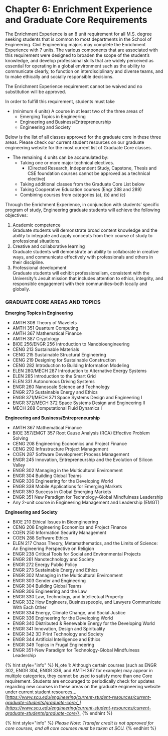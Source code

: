 # Chapter 6: Enrichment Experience and Graduate Core Requirements

The Enrichment Experience is an 8 unit requirement for all M.S. degree seeking students that is common to most departments in the School of Engineering. Civil Engineering majors may complete the Enrichment Experience with 7 units. The various components that are associated with this requirement were designed to broaden the scope of the student’s knowledge, and develop professional skills that are widely perceived as essential for operating in a global environment such as the ability to communicate clearly, to function on interdisciplinary and diverse teams, and to make ethically and socially responsible decisions.

The Enrichment Experience requirement cannot be waived and no substitution will be approved.

In order to fulfill this requirement, students must take

* (minimum 4 units) A course in at least two of the three areas of
  * Emerging Topics in Engineering
  * Engineering and Business/Entrepreneurship&#x20;
  * Engineering and Society

Below is the list of all classes approved for the graduate core in these three areas. Please check our current student resources on our graduate engineering website for the most current list of Graduate Core classes.

* The remaining 4 units can be accumulated by:&#x20;
  * Taking one or more major technical electives.&#x20;
    * (Directed Research, Independent Study, Capstone, Thesis and CSE foundation courses cannot be approved as a technical elective)&#x20;
  * Taking additional classes from the Graduate Core List below&#x20;
  * Taking Cooperative Education courses (Engr 288 and 289)&#x20;
  * Combining courses from categories (a), (b) and (c)

Through the Enrichment Experience, in conjunction with students’ specific program of study, Engineering graduate students will achieve the following objectives:

1. Academic competence \
   Graduate students will demonstrate broad content knowledge and the ability to integrate and apply concepts from their course of study to professional situations.
2. Creative and collaborative learning \
   Graduate students will demonstrate an ability to collaborate in creative ways, and communicate effectively with professionals and others in their discipline.
3. Professional development \
   Graduate students will exhibit professionalism, consistent with the University’s Jesuit mission that includes attention to ethics, integrity, and responsible engagement with their communities–both locally and globally.

### GRADUATE CORE AREAS AND TOPICS&#x20;

**Emerging Topics in Engineering**&#x20;

* AMTH 308 Theory of Wavelets&#x20;
* AMTH 351 Quantum Computing&#x20;
* AMTH 367 Mathematical Finance&#x20;
* AMTH 387 Cryptology&#x20;
* BIOE 256/ENGR 256 Introduction to Nanobioengineering&#x20;
* CENG 213 Sustainable Materials&#x20;
* CENG 215 Sustainable Structural Engineering&#x20;
* CENG 219 Designing for Sustainable Construction&#x20;
* CENG 282 Introduction to Building Information Modeling&#x20;
* ELEN 280/MECH 287 Introduction to Alternative Energy Systems&#x20;
* ELEN 285 Introduction to the Smart Grid&#x20;
* ELEN 331 Autonomous Driving Systems&#x20;
* ENGR 260 Nanoscale Science and Technology&#x20;
* ENGR 273 Sustainable Energy and Ethics&#x20;
* ENGR 371/MECH 371 Space Systems Design and Engineering I&#x20;
* ENGR 372/MECH 372 Space Systems Design and Engineering II&#x20;
* MECH 268 Computational Fluid Dynamics I&#x20;

**Engineering and Business/Entrepreneurship**&#x20;

* AMTH 367 Mathematical Finance&#x20;
* BIOE 357/EMGT 357 Root Cause Analysis (RCA) Effective Problem Solving&#x20;
* CENG 208 Engineering Economics and Project Finance&#x20;
* CENG 292 Infrastructure Project Management&#x20;
* COEN 287 Software Development Process Management&#x20;
* ENGR 245 Innovation, Entrepreneurship and the Evolution of Silicon Valley&#x20;
* ENGR 302 Managing in the Multicultural Environment&#x20;
* ENGR 304 Building Global Teams&#x20;
* ENGR 336 Engineering for the Developing World&#x20;
* ENGR 338 Mobile Applications for Emerging Markets&#x20;
* ENGR 350 Success in Global Emerging Markets&#x20;
* ENGR 351 New Paradigm for Technology-Global Mindfulness Leadership&#x20;
* Any 2-unit course in Engineering Management and Leadership (EMGT)&#x20;

**Engineering and Society**&#x20;

* BIOE 210 Ethical Issues in Bioengineering&#x20;
* CENG 208 Engineering Economics and Project Finance&#x20;
* COEN 250 Information Security Management&#x20;
* COEN 288 Software Ethics&#x20;
* ELEN 217 Chaos Theory, Metamathematics, and the Limits of Science: An Engineering Perspective on Religion&#x20;
* ENGR 238 Critical Tools for Social and Environmental Projects&#x20;
* ENGR 261 Nanotechnology and Society&#x20;
* ENGR 272 Energy Public Policy&#x20;
* ENGR 273 Sustainable Energy and Ethics&#x20;
* ENGR 302 Managing in the Multicultural Environment&#x20;
* ENGR 303 Gender and Engineering&#x20;
* ENGR 304 Building Global Teams&#x20;
* ENGR 306 Engineering and the Law&#x20;
* ENGR 330 Law, Technology, and Intellectual Property&#x20;
* ENGR 332 How Engineers, Businesspeople, and Lawyers Communicate With Each Other&#x20;
* ENGR 334 Energy, Climate Change, and Social Justice&#x20;
* ENGR 336 Engineering for the Developing World&#x20;
* ENGR 340 Distributed & Renewable Energy for the Developing World&#x20;
* ENGR 341 Innovation, Design and Spirituality&#x20;
* ENGR 342 3D Print Technology and Society&#x20;
* ENGR 344 Artificial Intelligence and Ethics&#x20;
* ENGR 349 Topics in Frugal Engineering&#x20;
* ENGR 351-New Paradigm for Technology-Global Mindfulness Leadership

{% hint style="info" %}
N_ote 1: Although certain courses (such as ENGR 302, ENGR 304, ENGR 336, and AMTH 367 for example) may appear in multiple categories, they cannot be used to satisfy more than one Core requirement. Students are encouraged to periodically check for updates regarding new courses in these areas on the graduate engineering website under current student resources._ [_https://www.scu.edu/engineering/current-student-resources/current-graduate-students/graduate-core/_](https://www.scu.edu/engineering/current-student-resources/current-graduate-students/graduate-core/)__
{% endhint %}

{% hint style="info" %}
_Please Note: Transfer credit is not approved for core courses, and all core courses must be taken at SCU._
{% endhint %}

